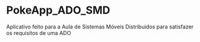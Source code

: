 # PokeApp_ADO_SMD

Aplicativo feito para a Aula de Sistemas Móveis Distribuidos para satisfazer os requisitos de uma ADO
